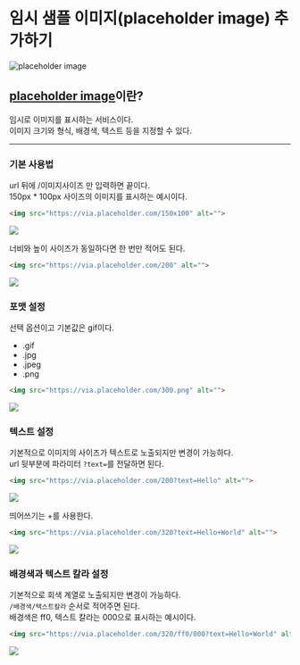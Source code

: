 # **임시 샘플 이미지(placeholder image) 추가하기**

![placeholder image](https://cdn.jsdelivr.net/gh/fe-jw/J-Web/posts/220916/thumb.jpg)

## **[placeholder image](https://placeholder.com/)이란?**
임시로 이미지를 표시하는 서비스이다.  
이미지 크기와 형식, 배경색, 텍스트 등을 지정할 수 있다.

---

### **기본 사용법**
url 뒤에 /이미지사이즈 만 입력하면 끝이다.  
150px * 100px 사이즈의 이미지를 표시하는 예시이다.  
```html
<img src="https://via.placeholder.com/150x100" alt="">
```

![](https://via.placeholder.com/150x100)

너비와 높이 사이즈가 동일하다면 한 번만 적어도 된다.  
```html
<img src="https://via.placeholder.com/200" alt="">
```

![](https://via.placeholder.com/200)

### **포맷 설정**
선택 옵션이고 기본값은 gif이다.
* .gif
* .jpg
* .jpeg
* .png  
```html
<img src="https://via.placeholder.com/300.png" alt="">
```

![](https://via.placeholder.com/300.png)

### **텍스트 설정**
기본적으로 이미지의 사이즈가 텍스트로 노출되지만 변경이 가능하다.  
url 뒷부분에 파라미터 `?text=`를 전달하면 된다.  
```html
<img src="https://via.placeholder.com/200?text=Hello" alt="">
```

![](https://via.placeholder.com/200?text=Hello)

띄어쓰기는 +를 사용한다.  
```html
<img src="https://via.placeholder.com/320?text=Hello+World" alt="">
```

![](https://via.placeholder.com/320?text=Hello+World)

### **배경색과 텍스트 칼라 설정**
기본적으로 회색 계열로 노출되지만 변경이 가능하다.  
`/배경색/텍스트칼라` 순서로 적어주면 된다.  
배경색은 ff0, 텍스트 칼라는 000으로 표시하는 예시이다.  
```html
<img src="https://via.placeholder.com/320/ff0/000?text=Hello+World" alt="">
```

![](https://via.placeholder.com/320/ff0/000?text=Hello+World)